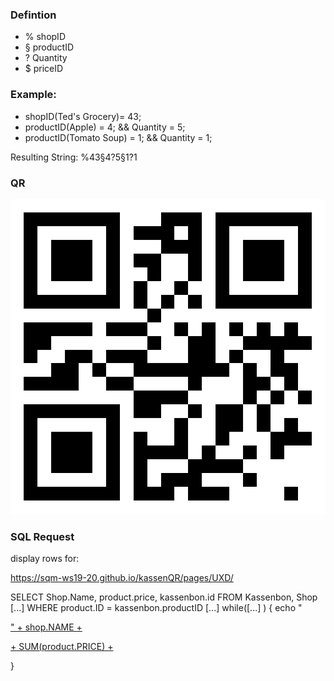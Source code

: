 ### Defintion
* % shopID
* § productID
* ? Quantity
* $ priceID

### Example:

* shopID(Ted's Grocery)= 43;
* productID(Apple) = 4;   && Quantity = 5;
* productID(Tomato Soup) = 1; && Quantity = 1;


Resulting String: %43§4?5§1?1


### QR

![Image of Yaktocat](https://raw.githubusercontent.com/SQM-WS19-20/kassenQR/master/pages/PHPSQL/rec/IMG/qrcode.png)


### SQL Request


display rows for: 

https://sqm-ws19-20.github.io/kassenQR/pages/UXD/


SELECT Shop.Name, product.price, kassenbon.id FROM Kassenbon, Shop [...]
WHERE product.ID = kassenbon.productID   [...]
    while([...] ) {
        echo "<a href="#"><div class="box">" + shop.NAME + <p> + SUM(product.PRICE) + </p></div></a>
    }
 
